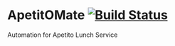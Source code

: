# ApetitOMate [![Build Status](https://travis-ci.com/mpdeimos/ApetitOMate.svg?token=s9W6xLGWTxNAz3Wyskvq&branch=master)](https://travis-ci.com/mpdeimos/ApetitOMate)
Automation for Apetito Lunch Service
